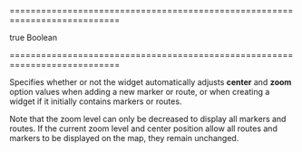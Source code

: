 ===========================================================================
<!--default-->true<!--/default-->
<!--type-->Boolean<!--/type-->
===========================================================================

<!--shortDescription-->
Specifies whether or not the widget automatically adjusts **center** and **zoom** option values when adding a new marker or route, or when creating a widget if it initially contains markers or routes.
<!--/shortDescription-->

<!--fullDescription-->
Note that the zoom level can only be decreased to display all markers and routes. If the current zoom level and center position allow all routes and markers to be displayed on the map, they remain unchanged.


<!--/fullDescription-->